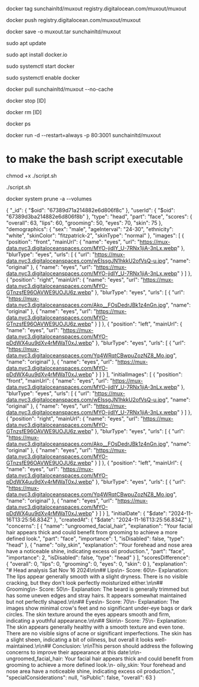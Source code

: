 docker tag sunchainltd/muxout registry.digitalocean.com/muxout/muxout

docker push registry.digitalocean.com/muxout/muxout

docker save -o muxout.tar sunchainltd/muxout

sudo apt update

sudo apt install docker.io

sudo systemctl start docker

sudo systemctl enable docker

docker pull sunchainltd/muxout --no-cache

docker stop [ID]

docker rm [ID]

docker ps

docker run -d --restart=always -p 80:3001 sunchainltd/muxout

# to make the bash script executable

chmod +x ./script.sh

./script.sh

docker system prune -a --volumes

{
"\_id": {
"$oid": "67389d71a214882e6d806f8c"
  },
  "userId": {
    "$oid": "67389d3ba214882e6d806f8b"
},
"type": "head",
"part": "face",
"scores": {
"overall": 63,
"lips": 60,
"grooming": 50,
"eyes": 70,
"skin": 75
},
"demographics": {
"sex": "male",
"ageInterval": "24-30",
"ethnicity": "white",
"skinColor": "fitzpatrick-2",
"skinType": "normal"
},
"images": [
{
"position": "front",
"mainUrl": {
"name": "eyes",
"url": "https://mux-data.nyc3.digitaloceanspaces.com/MYO-jidlY_U-7RNx1jiA-3nLx.webp"
},
"blurType": "eyes",
"urls": [
{
"url": "https://mux-data.nyc3.digitaloceanspaces.com/wEIssgJN1hkkU2ofVsQ-u.jpg",
"name": "original"
},
{
"name": "eyes",
"url": "https://mux-data.nyc3.digitaloceanspaces.com/MYO-jidlY_U-7RNx1jiA-3nLx.webp"
}
]
},
{
"position": "right",
"mainUrl": {
"name": "eyes",
"url": "https://mux-data.nyc3.digitaloceanspaces.com/MYO-GTnzsfE96OAVWE9UOJU6z.webp"
},
"blurType": "eyes",
"urls": [
{
"url": "https://mux-data.nyc3.digitaloceanspaces.com/Ako__FOsDedrJBk1z4nGn.jpg",
"name": "original"
},
{
"name": "eyes",
"url": "https://mux-data.nyc3.digitaloceanspaces.com/MYO-GTnzsfE96OAVWE9UOJU6z.webp"
}
]
},
{
"position": "left",
"mainUrl": {
"name": "eyes",
"url": "https://mux-data.nyc3.digitaloceanspaces.com/MYO-pDdWX4uu9dXv4rMWaT0xJ.webp"
},
"blurType": "eyes",
"urls": [
{
"url": "https://mux-data.nyc3.digitaloceanspaces.com/Yq4WRqtCBwpuZozNZ8_Mo.jpg",
"name": "original"
},
{
"name": "eyes",
"url": "https://mux-data.nyc3.digitaloceanspaces.com/MYO-pDdWX4uu9dXv4rMWaT0xJ.webp"
}
]
}
],
"initialImages": [
{
"position": "front",
"mainUrl": {
"name": "eyes",
"url": "https://mux-data.nyc3.digitaloceanspaces.com/MYO-jidlY_U-7RNx1jiA-3nLx.webp"
},
"blurType": "eyes",
"urls": [
{
"url": "https://mux-data.nyc3.digitaloceanspaces.com/wEIssgJN1hkkU2ofVsQ-u.jpg",
"name": "original"
},
{
"name": "eyes",
"url": "https://mux-data.nyc3.digitaloceanspaces.com/MYO-jidlY_U-7RNx1jiA-3nLx.webp"
}
]
},
{
"position": "right",
"mainUrl": {
"name": "eyes",
"url": "https://mux-data.nyc3.digitaloceanspaces.com/MYO-GTnzsfE96OAVWE9UOJU6z.webp"
},
"blurType": "eyes",
"urls": [
{
"url": "https://mux-data.nyc3.digitaloceanspaces.com/Ako__FOsDedrJBk1z4nGn.jpg",
"name": "original"
},
{
"name": "eyes",
"url": "https://mux-data.nyc3.digitaloceanspaces.com/MYO-GTnzsfE96OAVWE9UOJU6z.webp"
}
]
},
{
"position": "left",
"mainUrl": {
"name": "eyes",
"url": "https://mux-data.nyc3.digitaloceanspaces.com/MYO-pDdWX4uu9dXv4rMWaT0xJ.webp"
},
"blurType": "eyes",
"urls": [
{
"url": "https://mux-data.nyc3.digitaloceanspaces.com/Yq4WRqtCBwpuZozNZ8_Mo.jpg",
"name": "original"
},
{
"name": "eyes",
"url": "https://mux-data.nyc3.digitaloceanspaces.com/MYO-pDdWX4uu9dXv4rMWaT0xJ.webp"
}
]
}
],
"initialDate": {
"$date": "2024-11-16T13:25:56.834Z"
  },
  "createdAt": {
    "$date": "2024-11-16T13:25:56.834Z"
},
"concerns": [
{
"name": "ungroomed_facial_hair",
"explanation": "Your facial hair appears thick and could benefit from grooming to achieve a more defined look.",
"part": "face",
"importance": 1,
"isDisabled": false,
"type": "head"
},
{
"name": "oily_skin",
"explanation": "Your forehead and nose area have a noticeable shine, indicating excess oil production.",
"part": "face",
"importance": 2,
"isDisabled": false,
"type": "head"
}
],
"scoresDifference": {
"overall": 0,
"lips": 0,
"grooming": 0,
"eyes": 0,
"skin": 0
},
"explanation": "# Head analysis Sat Nov 16 2024\n\n## Lips\n- Score: 60\n- Explanation: The lips appear generally smooth with a slight dryness. There is no visible cracking, but they don't look perfectly moisturized either.\n\n## Grooming\n- Score: 50\n- Explanation: The beard is generally trimmed but has some uneven edges and stray hairs. It appears somewhat maintained but not perfectly shaped.\n\n## Eyes\n- Score: 70\n- Explanation: The images show minimal crow's feet and no significant under-eye bags or dark circles. The skin texture around the eyes appears smooth and firm, indicating a youthful appearance.\n\n## Skin\n- Score: 75\n- Explanation: The skin appears generally healthy with a smooth texture and even tone. There are no visible signs of acne or significant imperfections. The skin has a slight sheen, indicating a bit of oiliness, but overall it looks well-maintained.\n\n## Conclusion: \n\nThis person should address the following concerns to improve their appearance at this date:\n\n- ungroomed_facial_hair: Your facial hair appears thick and could benefit from grooming to achieve a more defined look.\n- oily_skin: Your forehead and nose area have a noticeable shine, indicating excess oil production.",
"specialConsiderations": null,
"isPublic": false,
"overall": 63
}
